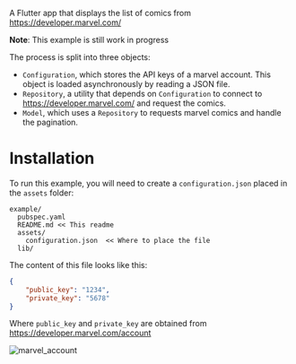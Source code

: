 A Flutter app that displays the list of comics from https://developer.marvel.com/

**Note**: This example is still work in progress

The process is split into three objects:

- `Configuration`, which stores the API keys of a marvel account.
  This object is loaded asynchronously by reading a JSON file.
- `Repository`, a utility that depends on `Configuration` to
  connect to https://developer.marvel.com/ and request the comics.
- `Model`, which uses a `Repository` to requests marvel comics and handle the pagination.

# Installation

To run this example, you will need to create a `configuration.json` placed in the `assets` folder:

```
example/
  pubspec.yaml
  README.md << This readme
  assets/
    configuration.json  << Where to place the file
  lib/
```

The content of this file looks like this:

```json
{
    "public_key": "1234",
    "private_key": "5678"
}
```

Where `public_key` and `private_key` are obtained from https://developer.marvel.com/account

![marvel_account](https://github.com/rrousselGit/river_pod/blob/master/packages/riverpod/example/resources/marvel_portal.png)

[riverpod]: https://github.com/rrousselGit/river_pod